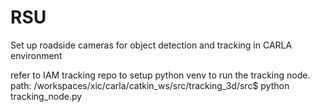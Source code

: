 # RSU

Set up roadside cameras for object detection and tracking in CARLA environment 

refer to IAM tracking repo to setup python venv to run the tracking node. \
path: /workspaces/xic/carla/catkin_ws/src/tracking_3d/src$ python tracking_node.py

